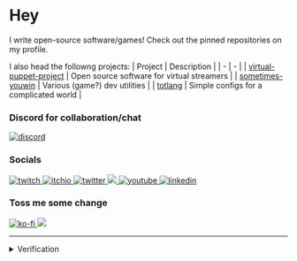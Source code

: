 # Hey

I write open-source software/games! Check out the pinned repositories on my profile.

I also head the followng projects:
| Project | Description |
| - | - |
| [virtual-puppet-project](https://github.com/virtual-puppet-project) | Open source software for virtual streamers |
| [sometimes-youwin](https://github.com/sometimes-youwin) | Various (game?) dev utilities |
| [totlang](https://github.com/totlang) | Simple configs for a complicated world |

### Discord for collaboration/chat
<a href="https://discord.gg/GhUUxmCdtQ">
  <img src="https://discordapp.com/api/guilds/853476898071117865/widget.png?style=banner2" alt="discord" title="you kids nowadays and your discords"/>
<a/>

### Socials
<a href="https://twitch.tv/team_youwin">
  <img src="https://img.shields.io/badge/Twitch-9146FF?style=for-the-badge&logo=twitch&logoColor=white" alt="twitch" title="definitely a pro streamer"/>
</a>
<a href="https://fakefirefly.itch.io/">
  <img src="https://img.shields.io/badge/Itch.io-FA5C5C?style=for-the-badge&logo=itchdotio&logoColor=white" alt="itchio" title="look ma, im a game dev now"/>
</a>
<a href="https://twitter.com/team_youwin">
  <img src="https://img.shields.io/badge/Twitter-1DA1F2?style=for-the-badge&logo=twitter&logoColor=white" alt="twitter" title="i dont really tweet tho"/>
</a>
<a rel="me" href="https://mastodon.gamedev.place/@youwin">
  <img src="https://img.shields.io/badge/Mastodon-7289da?style=for-the-badge&logo=Mastodon&logoColor=white" />  
</a>
<a href="https://www.youtube.com/channel/UCwedtfgXrzhsY7CihXY9tKA">
  <img src="https://img.shields.io/badge/YouTube-FF0000?style=for-the-badge&logo=youtube&logoColor=white" alt="youtube" title="i hope you like vods"/>
<a/>
<a href="https://www.linkedin.com/in/timothy-yuen/">
  <img src="https://img.shields.io/badge/LinkedIn-0077B5?style=for-the-badge&logo=linkedin&logoColor=white" alt="linkedin" title="lmao why click this"/>
</a>

### Toss me some change
<!-- <a href="https://www.patreon.com/you_win">
  <img src="https://img.shields.io/badge/Patreon-F96854?style=for-the-badge&logo=patreon&logoColor=white" alt="patreon" title="totes not begging"/>
</a> -->
<a href="https://ko-fi.com/you_win">
  <img src="https://img.shields.io/badge/Ko--fi-F16061?style=for-the-badge&logo=ko-fi&logoColor=white" alt="ko-fi" title="so coffee, much hipster"/>
</a>
<a href="https://liberapay.com/you-win/">
  <img src="https://img.shields.io/badge/Liberapay-F6C915?style=for-the-badge&logo=liberapay&logoColor=black"/>
<a/>
  
---

<details>
  <summary>Verification</summary>

`<a rel="me" href="https://mastodon.gamedev.place/@youwin">Mastodon</a>`

</details>
